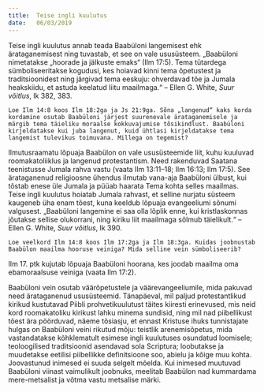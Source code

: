 ```yaml
---
title:  Teise ingli kuulutus
date:   06/03/2019
---
```


Teise ingli kuulutus annab teada Baabüloni langemisest ehk ärataganemisest ning tuvastab, et see on vale ususüsteem. „Baabüloni nimetatakse „hoorade ja jälkuste emaks“ (Ilm 17:5). Tema tütardega sümboliseeritakse kogudusi, kes hoiavad kinni tema õpetustest ja traditsioonidest ning järgivad tema eeskuju: ohverdavad tõe ja Jumala heakskiidu, et astuda keelatud liitu maailmaga.“ – Ellen G. White, _Suur võitlus_, lk 382, 383.

`Loe Ilm 14:8 koos Ilm 18:2ga ja Js 21:9ga. Sõna „langenud“ kaks korda kordamine osutab Baabüloni järjest suurenevale ärataganemisele ja märgib tema täieliku moraalse kokkuvajumise tõsikindlust. Baabüloni kirjeldatakse kui juba langenut, kuid ühtlasi kirjeldatakse tema langemist tulevikus toimuvana. Millega on tegemist?`

Ilmutusraamatu lõpuaja Baabülon on vale ususüsteemide liit, kuhu kuuluvad roomakatoliiklus ja langenud protestantism. Need rakenduvad Saatana teenistusse Jumala rahva vastu (vaata Ilm 13:11–18; Ilm 16:13; Ilm 17:5). See ärataganenud religioosne ühendus ilmutab vana-aja Baabüloni ülbust, kui tõstab enese üle Jumala ja püüab haarata Tema kohta selles maailmas. Teise ingli kuulutus hoiatab Jumala rahvast, et selline nurjatu süsteem kaugeneb üha enam tõest, kuna keeldub lõpuaja evangeeliumi sõnumi valgusest. „Baabüloni langemine ei saa olla lõplik enne, kui kristlaskonnas jõutakse sellise olukorrani, ning kiriku liit maailmaga sõlmub täielikult.“ – Ellen G. White, _Suur võitlus_, lk 390.

`Loe veelkord Ilm 14:8 koos Ilm 17:2ga ja Ilm 18:3ga. Kuidas joobnustab Baabülon maailma hooruse veiniga? Mida selline vein sümboliseerib?`

Ilm 17. ptk kujutab lõpuaja Baabüloni hoorana, kes joodab maailma oma ebamoraalsuse veiniga (vaata Ilm 17:2).

Baabüloni vein osutab väärõpetustele ja väärevangeeliumile, mida pakuvad need ärataganenud ususüsteemid. Tänapäeval, mil paljud protestantlikud kirikud kustutavad Piibli prohvetikuulutust täites kiiresti erinevused, mis neid kord roomakatoliku kirikust lahku minema sundisid, ning mil nad piibellikust tõest ära pöörduvad, näeme tõsiasju, et ennast Kristuse ihuks tunnistajate hulgas on Baabüloni veini rikutud mõju: teistlik arenemisõpetus, mida vastandatakse kõhklematult esimese ingli kuulutuses osundatud loomisele; teoloogilised traditsioonid asendavad sola Scriptura; loobutakse ja muudetakse eetilisi piibellikke definitsioone soo, abielu ja kõige muu kohta. Joovastunud inimesed ei suuda selgelt mõelda. Kui inimesed muutuvad Baabüloni viinast vaimulikult joobnuks, meelitab Baabülon nad kummardama mere-metsalist ja võtma vastu metsalise märki.
